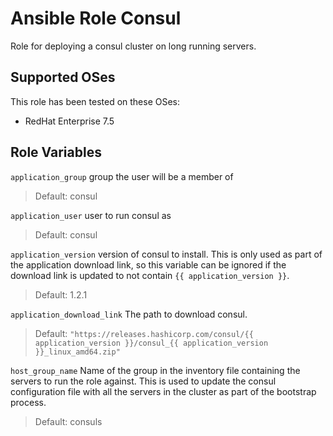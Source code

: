 # Ansible Role Consul

Role for deploying a consul cluster on long running servers.

## Supported OSes

This role has been tested on these OSes:

* RedHat Enterprise 7.5

## Role Variables

`application_group` group the user will be a member of

> Default: consul

`application_user` user to run consul as

> Default: consul

`application_version` version of consul to install. This is only used as part of the application download link, so this variable can be ignored if the download link is updated to not contain `{{ application_version }}`.

> Default: 1.2.1

`application_download_link` The path to download consul.

> Default: `"https://releases.hashicorp.com/consul/{{ application_version }}/consul_{{ application_version }}_linux_amd64.zip"`

`host_group_name` Name of the group in the inventory file containing the servers to run the role against. This is used to update the consul configuration file with all the servers in the cluster as part of the bootstrap process.

> Default: consuls